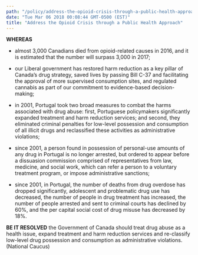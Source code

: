 ```yaml
---
path: "/policy/address-the-opioid-crisis-through-a-public-health-approach"
date: "Tue Mar 06 2018 00:08:44 GMT-0500 (EST)"
title: "Address the Opioid Crisis through a Public Health Approach"
---
```

      

 **WHEREAS** 
 

* almost 3,000 Canadians died from opioid-related causes in 2016, and it is estimated that the number will surpass 3,000 in 2017; 

* our Liberal government has restored harm reduction as a key pillar of Canada’s drug strategy, saved lives by passing Bill C-37 and facilitating the approval of more supervised consumption sites, and regulated cannabis as part of our commitment to evidence-based decision-making;

* in 2001, Portugal took two broad measures to combat the harms associated with drug abuse: first, Portuguese policymakers significantly expanded treatment and harm reduction services; and second, they eliminated criminal penalties for low-level possession and consumption of all illicit drugs and reclassified these activities as administrative violations;

* since 2001, a person found in possession of personal-use amounts of any drug in Portugal is no longer arrested, but ordered to appear before a dissuasion commission comprised of representatives from law, medicine, and social work, which can refer a person to a voluntary treatment program, or impose administrative sanctions;

* since 2001, in Portugal, the number of deaths from drug overdose has dropped significantly, adolescent and problematic drug use has decreased, the number of people in drug treatment has increased, the number of people arrested and sent to criminal courts has declined by 60%, and the per capital social cost of drug misuse has decreased by 18%.

**BE IT RESOLVED**  the Government of Canada should treat drug abuse as a health issue, expand treatment and harm reduction services and re-classify low-level drug possession and consumption as administrative violations.(National Caucus)